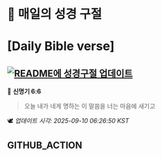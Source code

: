 # 🙏 매일의 성경 구절
# [Daily Bible verse]
## [![README에 성경구절 업데이트](https://github.com/DONGSUKA/first_test/actions/workflows/update-readme-bible.yml/badge.svg)](https://github.com/DONGSUKA/first_test/actions/workflows/update-readme-bible.yml)
<!-- START_BIBLE_VERSE -->
📖 **신명기 6:6**
> 오늘 내가 네게 명하는 이 말씀을 너는 마음에 새기고

🕊️ _업데이트 시각: 2025-09-10 06:26:50 KST_
  <!-- END_BIBLE_VERSE -->
## GITHUB_ACTION
